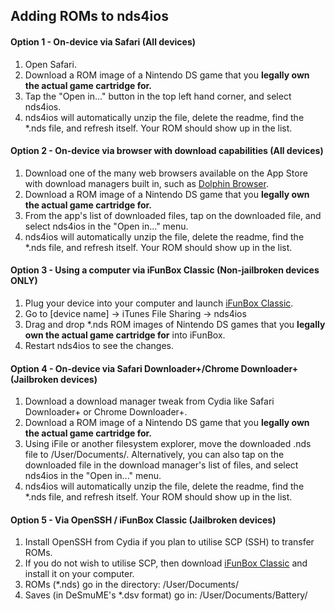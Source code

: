 Adding ROMs to nds4ios
------------------------

#### Option 1 - On-device via Safari (All devices)
1. Open Safari.
2. Download a ROM image of a Nintendo DS game that you **legally own the actual game cartridge for.**
3. Tap the "Open in..." button in the top left hand corner, and select nds4ios.
4. nds4ios will automatically unzip the file, delete the readme, find the \*.nds file, and refresh itself. Your ROM should show up in the list.

#### Option 2 - On-device via browser with download capabilities (All devices)
1. Download one of the many web browsers available on the App Store with download managers built in, such as [Dolphin Browser](https://itunes.apple.com/us/app/dolphin-browser/id452204407?mt=8).
2. Download a ROM image of a Nintendo DS game that you **legally own the actual game cartridge for.**
3. From the app's list of downloaded files, tap on the downloaded file, and select nds4ios in the "Open in..." menu.
4. nds4ios will automatically unzip the file, delete the readme, find the \*.nds file, and refresh itself. Your ROM should show up in the list.

#### Option 3 - Using a computer via iFunBox Classic (Non-jailbroken devices ONLY)
1. Plug your device into your computer and launch [iFunBox Classic](http://dl.i-funbox.com/).
2. Go to [device name] -> iTunes File Sharing -> nds4ios
3. Drag and drop \*.nds ROM images of Nintendo DS games that you **legally own the actual game cartridge for** into iFunBox.
4. Restart nds4ios to see the changes.

#### Option 4 - On-device via Safari Downloader+/Chrome Downloader+ (Jailbroken devices)
1. Download a download manager tweak from Cydia like Safari Downloader+ or Chrome Downloader+.
2. Download a ROM image of a Nintendo DS game that you **legally own the actual game cartridge for.**
3. Using iFile or another filesystem explorer, move the downloaded .nds file to /User/Documents/. Alternatively, you can also tap on the downloaded file in the download manager's list of files, and select nds4ios in the "Open in..." menu.
4. nds4ios will automatically unzip the file, delete the readme, find the *.nds file, and refresh itself. Your ROM should show up in the list.

#### Option 5 - Via OpenSSH / iFunBox Classic (Jailbroken devices)
1. Install OpenSSH from Cydia if you plan to utilise SCP (SSH) to transfer ROMs.
2. If you do not wish to utilise SCP, then download [iFunBox Classic](http://dl.i-funbox.com/) and install it on your computer.
3. ROMs (\*.nds) go in the directory: /User/Documents/
4. Saves (in DeSmuME's \*.dsv format) go in: /User/Documents/Battery/
